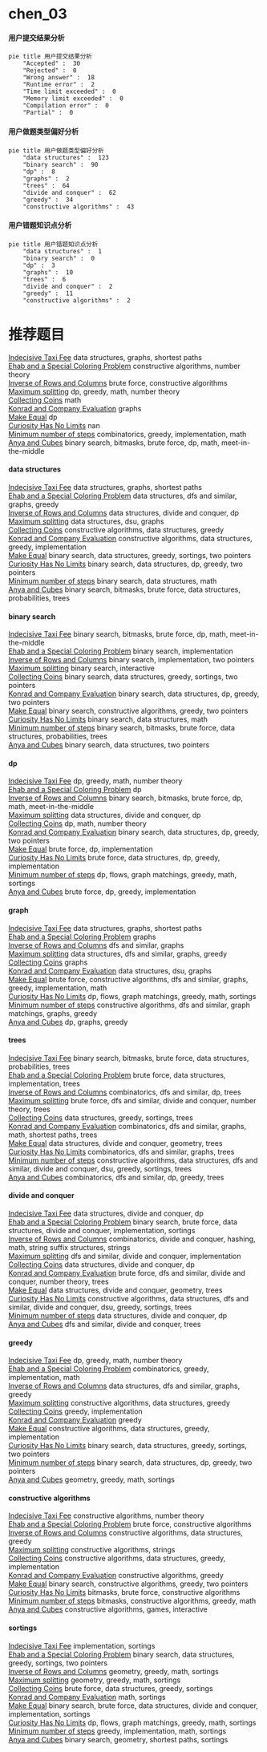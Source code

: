 # chen_03
<!-- tabs:start -->
#### **用户提交结果分析**

```mermaid
pie title 用户提交结果分析
    "Accepted" :  30
    "Rejected" :  0
    "Wrong answer" :  18
    "Runtime error" :  2
    "Time limit exceeded" :  0
    "Memory limit exceeded" :  0
    "Compilation error" :  0
    "Partial" :  0
```
#### **用户做题类型偏好分析**

```mermaid
pie title 用户做题类型偏好分析
    "data structures" :  123
    "binary search" :  90
    "dp" :  8
    "graphs" :  2
    "trees" :  64
    "divide and conquer" :  62
    "greedy" :  34
    "constructive algorithms" :  43
```
#### **用户错题知识点分析**

```mermaid
pie title 用户错题知识点分析
    "data structures" :  1
    "binary search" :  0
    "dp" :  3
    "graphs" :  10
    "trees" :  6
    "divide and conquer" :  2
    "greedy" :  11
    "constructive algorithms" :  2
```
<!-- tabs:end -->
# 推荐题目
[Indecisive Taxi Fee](http://codeforces.com/problemset/problem/1163/F)		data structures,
                        graphs,
                        shortest paths		  
[Ehab and a Special Coloring Problem](http://codeforces.com/problemset/problem/1174/C)		constructive algorithms,
                        number theory		  
[Inverse of Rows and Columns](http://codeforces.com/problemset/problem/1157/G)		brute force,
                        constructive algorithms		  
[Maximum splitting](http://codeforces.com/problemset/problem/870/C)		dp,
                        greedy,
                        math,
                        number theory		  
[Collecting Coins](http://codeforces.com/problemset/problem/1294/A)		math		  
[Konrad and Company Evaluation](https://codeforces.com/contest/1230/problem/F)		graphs		  
[Make Equal](http://codeforces.com/problemset/problem/1188/D)		dp		  
[Curiosity Has No Limits](https://codeforces.com/contest/1072/problem/B)		nan		  
[Minimum number of steps](https://codeforces.com/contest/805/problem/D)		combinatorics,
                        greedy,
                        implementation,
                        math		  
[Anya and Cubes](http://codeforces.com/problemset/problem/525/E)		binary search,
                        bitmasks,
                        brute force,
                        dp,
                        math,
                        meet-in-the-middle		  
<!-- tabs:start -->
#### **data structures**
[Indecisive Taxi Fee](http://codeforces.com/problemset/problem/1163/F)		data structures,
                        graphs,
                        shortest paths		  
[Ehab and a Special Coloring Problem](http://codeforces.com/problemset/problem/1348/F)		data structures,
                        dfs and similar,
                        graphs,
                        greedy		  
[Inverse of Rows and Columns](http://codeforces.com/problemset/problem/321/E)		data structures,
                        divide and conquer,
                        dp		  
[Maximum splitting](http://codeforces.com/problemset/problem/811/E)		data structures,
                        dsu,
                        graphs		  
[Collecting Coins](http://codeforces.com/problemset/problem/748/D)		constructive algorithms,
                        data structures,
                        greedy		  
[Konrad and Company Evaluation](http://codeforces.com/problemset/problem/1393/B)		constructive algorithms,
                        data structures,
                        greedy,
                        implementation		  
[Make Equal](http://codeforces.com/problemset/problem/767/D)		binary search,
                        data structures,
                        greedy,
                        sortings,
                        two pointers		  
[Curiosity Has No Limits](http://codeforces.com/problemset/problem/1492/C)		binary search,
                        data structures,
                        dp,
                        greedy,
                        two pointers		  
[Minimum number of steps](http://codeforces.com/problemset/problem/1490/G)		binary search,
                        data structures,
                        math		  
[Anya and Cubes](http://codeforces.com/problemset/problem/1479/D)		binary search,
                        bitmasks,
                        brute force,
                        data structures,
                        probabilities,
                        trees		  
#### **binary search**
[Indecisive Taxi Fee](http://codeforces.com/problemset/problem/525/E)		binary search,
                        bitmasks,
                        brute force,
                        dp,
                        math,
                        meet-in-the-middle		  
[Ehab and a Special Coloring Problem](http://codeforces.com/problemset/problem/670/D2)		binary search,
                        implementation		  
[Inverse of Rows and Columns](http://codeforces.com/problemset/problem/121/D)		binary search,
                        implementation,
                        two pointers		  
[Maximum splitting](https://codeforces.com/contest/1020/problem/D)		binary search,
                        interactive		  
[Collecting Coins](http://codeforces.com/problemset/problem/767/D)		binary search,
                        data structures,
                        greedy,
                        sortings,
                        two pointers		  
[Konrad and Company Evaluation](http://codeforces.com/problemset/problem/1492/C)		binary search,
                        data structures,
                        dp,
                        greedy,
                        two pointers		  
[Make Equal](http://codeforces.com/problemset/problem/1463/D)		binary search,
                        constructive algorithms,
                        greedy,
                        two pointers		  
[Curiosity Has No Limits](http://codeforces.com/problemset/problem/1490/G)		binary search,
                        data structures,
                        math		  
[Minimum number of steps](http://codeforces.com/problemset/problem/1479/D)		binary search,
                        bitmasks,
                        brute force,
                        data structures,
                        probabilities,
                        trees		  
[Anya and Cubes](http://codeforces.com/problemset/problem/1436/E)		binary search,
                        data structures,
                        two pointers		  
#### **dp**
[Indecisive Taxi Fee](http://codeforces.com/problemset/problem/870/C)		dp,
                        greedy,
                        math,
                        number theory		  
[Ehab and a Special Coloring Problem](http://codeforces.com/problemset/problem/1188/D)		dp		  
[Inverse of Rows and Columns](http://codeforces.com/problemset/problem/525/E)		binary search,
                        bitmasks,
                        brute force,
                        dp,
                        math,
                        meet-in-the-middle		  
[Maximum splitting](http://codeforces.com/problemset/problem/321/E)		data structures,
                        divide and conquer,
                        dp		  
[Collecting Coins](http://codeforces.com/problemset/problem/1510/D)		dp,
                        math,
                        number theory		  
[Konrad and Company Evaluation](http://codeforces.com/problemset/problem/1492/C)		binary search,
                        data structures,
                        dp,
                        greedy,
                        two pointers		  
[Make Equal](https://codeforces.com/contest/1457/problem/C)		brute force,
                        dp,
                        implementation		  
[Curiosity Has No Limits](http://codeforces.com/problemset/problem/1491/C)		brute force,
                        data structures,
                        dp,
                        greedy,
                        implementation		  
[Minimum number of steps](http://codeforces.com/problemset/problem/1437/C)		dp,
                        flows,
                        graph matchings,
                        greedy,
                        math,
                        sortings		  
[Anya and Cubes](http://codeforces.com/problemset/problem/1499/B)		brute force,
                        dp,
                        greedy,
                        implementation		  
#### **graph**
[Indecisive Taxi Fee](http://codeforces.com/problemset/problem/1163/F)		data structures,
                        graphs,
                        shortest paths		  
[Ehab and a Special Coloring Problem](https://codeforces.com/contest/1230/problem/F)		graphs		  
[Inverse of Rows and Columns](http://codeforces.com/problemset/problem/1144/F)		dfs and similar,
                        graphs		  
[Maximum splitting](http://codeforces.com/problemset/problem/1348/F)		data structures,
                        dfs and similar,
                        graphs,
                        greedy		  
[Collecting Coins](http://codeforces.com/problemset/problem/939/A)		graphs		  
[Konrad and Company Evaluation](http://codeforces.com/problemset/problem/811/E)		data structures,
                        dsu,
                        graphs		  
[Make Equal](http://codeforces.com/problemset/problem/1487/C)		brute force,
                        constructive algorithms,
                        dfs and similar,
                        graphs,
                        greedy,
                        implementation,
                        math		  
[Curiosity Has No Limits](http://codeforces.com/problemset/problem/1437/C)		dp,
                        flows,
                        graph matchings,
                        greedy,
                        math,
                        sortings		  
[Minimum number of steps](http://codeforces.com/problemset/problem/1470/D)		constructive algorithms,
                        dfs and similar,
                        graph matchings,
                        graphs,
                        greedy		  
[Anya and Cubes](http://codeforces.com/problemset/problem/1476/C)		dp,
                        graphs,
                        greedy		  
#### **trees**
[Indecisive Taxi Fee](http://codeforces.com/problemset/problem/1479/D)		binary search,
                        bitmasks,
                        brute force,
                        data structures,
                        probabilities,
                        trees		  
[Ehab and a Special Coloring Problem](http://codeforces.com/problemset/problem/1511/C)		brute force,
                        data structures,
                        implementation,
                        trees		  
[Inverse of Rows and Columns](http://codeforces.com/problemset/problem/1499/F)		combinatorics,
                        dfs and similar,
                        dp,
                        trees		  
[Maximum splitting](http://codeforces.com/problemset/problem/1491/E)		brute force,
                        dfs and similar,
                        divide and conquer,
                        number theory,
                        trees		  
[Collecting Coins](http://codeforces.com/problemset/problem/1466/D)		data structures,
                        greedy,
                        sortings,
                        trees		  
[Konrad and Company Evaluation](http://codeforces.com/problemset/problem/1495/D)		combinatorics,
                        dfs and similar,
                        graphs,
                        math,
                        shortest paths,
                        trees		  
[Make Equal](http://codeforces.com/problemset/problem/1303/G)		data structures,
                        divide and conquer,
                        geometry,
                        trees		  
[Curiosity Has No Limits](http://codeforces.com/problemset/problem/1454/E)		combinatorics,
                        dfs and similar,
                        graphs,
                        trees		  
[Minimum number of steps](http://codeforces.com/problemset/problem/1494/D)		constructive algorithms,
                        data structures,
                        dfs and similar,
                        divide and conquer,
                        dsu,
                        greedy,
                        sortings,
                        trees		  
[Anya and Cubes](http://codeforces.com/problemset/problem/1292/C)		combinatorics,
                        dfs and similar,
                        dp,
                        greedy,
                        trees		  
#### **divide and conquer**
[Indecisive Taxi Fee](http://codeforces.com/problemset/problem/321/E)		data structures,
                        divide and conquer,
                        dp		  
[Ehab and a Special Coloring Problem](http://codeforces.com/problemset/problem/1461/D)		binary search,
                        brute force,
                        data structures,
                        divide and conquer,
                        implementation,
                        sortings		  
[Inverse of Rows and Columns](http://codeforces.com/problemset/problem/1466/G)		combinatorics,
                        divide and conquer,
                        hashing,
                        math,
                        string suffix structures,
                        strings		  
[Maximum splitting](http://codeforces.com/problemset/problem/1490/D)		dfs and similar,
                        divide and conquer,
                        implementation		  
[Collecting Coins](https://codeforces.com/contest/1483/problem/C)		data structures,
                        divide and conquer,
                        dp		  
[Konrad and Company Evaluation](http://codeforces.com/problemset/problem/1491/E)		brute force,
                        dfs and similar,
                        divide and conquer,
                        number theory,
                        trees		  
[Make Equal](http://codeforces.com/problemset/problem/1303/G)		data structures,
                        divide and conquer,
                        geometry,
                        trees		  
[Curiosity Has No Limits](http://codeforces.com/problemset/problem/1494/D)		constructive algorithms,
                        data structures,
                        dfs and similar,
                        divide and conquer,
                        dsu,
                        greedy,
                        sortings,
                        trees		  
[Minimum number of steps](http://codeforces.com/problemset/problem/1482/E)		data structures,
                        divide and conquer,
                        dp		  
[Anya and Cubes](http://codeforces.com/problemset/problem/566/C)		dfs and similar,
                        divide and conquer,
                        trees		  
#### **greedy**
[Indecisive Taxi Fee](http://codeforces.com/problemset/problem/870/C)		dp,
                        greedy,
                        math,
                        number theory		  
[Ehab and a Special Coloring Problem](https://codeforces.com/contest/805/problem/D)		combinatorics,
                        greedy,
                        implementation,
                        math		  
[Inverse of Rows and Columns](http://codeforces.com/problemset/problem/1348/F)		data structures,
                        dfs and similar,
                        graphs,
                        greedy		  
[Maximum splitting](http://codeforces.com/problemset/problem/748/D)		constructive algorithms,
                        data structures,
                        greedy		  
[Collecting Coins](http://codeforces.com/problemset/problem/1000/A)		greedy,
                        implementation		  
[Konrad and Company Evaluation](http://codeforces.com/problemset/problem/1157/C2)		greedy		  
[Make Equal](http://codeforces.com/problemset/problem/1393/B)		constructive algorithms,
                        data structures,
                        greedy,
                        implementation		  
[Curiosity Has No Limits](http://codeforces.com/problemset/problem/767/D)		binary search,
                        data structures,
                        greedy,
                        sortings,
                        two pointers		  
[Minimum number of steps](http://codeforces.com/problemset/problem/1492/C)		binary search,
                        data structures,
                        dp,
                        greedy,
                        two pointers		  
[Anya and Cubes](https://codeforces.com/contest/1496/problem/C)		geometry,
                        greedy,
                        math,
                        sortings		  
#### **constructive algorithms**
[Indecisive Taxi Fee](http://codeforces.com/problemset/problem/1174/C)		constructive algorithms,
                        number theory		  
[Ehab and a Special Coloring Problem](http://codeforces.com/problemset/problem/1157/G)		brute force,
                        constructive algorithms		  
[Inverse of Rows and Columns](http://codeforces.com/problemset/problem/748/D)		constructive algorithms,
                        data structures,
                        greedy		  
[Maximum splitting](http://codeforces.com/problemset/problem/766/A)		constructive algorithms,
                        strings		  
[Collecting Coins](http://codeforces.com/problemset/problem/1393/B)		constructive algorithms,
                        data structures,
                        greedy,
                        implementation		  
[Konrad and Company Evaluation](http://codeforces.com/problemset/problem/1493/A)		constructive algorithms,
                        greedy		  
[Make Equal](http://codeforces.com/problemset/problem/1463/D)		binary search,
                        constructive algorithms,
                        greedy,
                        two pointers		  
[Curiosity Has No Limits](https://codeforces.com/contest/1456/problem/B)		bitmasks,
                        brute force,
                        constructive algorithms		  
[Minimum number of steps](http://codeforces.com/problemset/problem/1492/D)		bitmasks,
                        constructive algorithms,
                        greedy,
                        math		  
[Anya and Cubes](https://codeforces.com/contest/1504/problem/D)		constructive algorithms,
                        games,
                        interactive		  
#### **sortings**
[Indecisive Taxi Fee](http://codeforces.com/problemset/problem/15/A)		implementation,
                        sortings		  
[Ehab and a Special Coloring Problem](http://codeforces.com/problemset/problem/767/D)		binary search,
                        data structures,
                        greedy,
                        sortings,
                        two pointers		  
[Inverse of Rows and Columns](https://codeforces.com/contest/1496/problem/C)		geometry,
                        greedy,
                        math,
                        sortings		  
[Maximum splitting](http://codeforces.com/problemset/problem/1495/A)		geometry,
                        greedy,
                        math,
                        sortings		  
[Collecting Coins](http://codeforces.com/problemset/problem/1497/A)		brute force,
                        data structures,
                        greedy,
                        sortings		  
[Konrad and Company Evaluation](http://codeforces.com/problemset/problem/1427/A)		math,
                        sortings		  
[Make Equal](http://codeforces.com/problemset/problem/1461/D)		binary search,
                        brute force,
                        data structures,
                        divide and conquer,
                        implementation,
                        sortings		  
[Curiosity Has No Limits](http://codeforces.com/problemset/problem/1437/C)		dp,
                        flows,
                        graph matchings,
                        greedy,
                        math,
                        sortings		  
[Minimum number of steps](http://codeforces.com/problemset/problem/1473/A)		greedy,
                        implementation,
                        math,
                        sortings		  
[Anya and Cubes](http://codeforces.com/problemset/problem/1486/B)		binary search,
                        geometry,
                        shortest paths,
                        sortings		  
<!-- tabs:end -->
